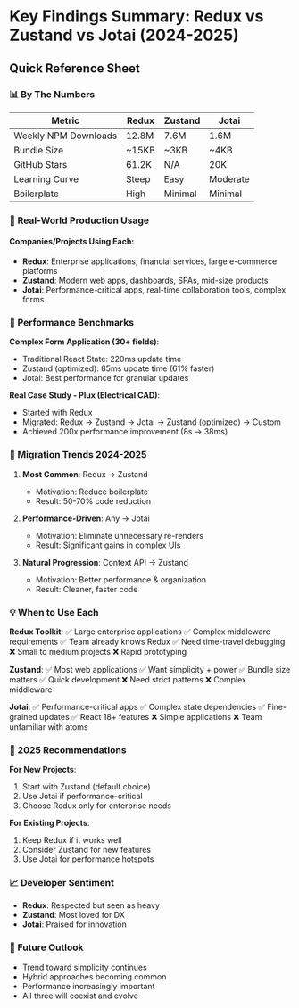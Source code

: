 # Key Findings Summary: Redux vs Zustand vs Jotai (2024-2025)

## Quick Reference Sheet

### 📊 By The Numbers

| Metric | Redux | Zustand | Jotai |
|--------|-------|---------|-------|
| Weekly NPM Downloads | 12.8M | 7.6M | 1.6M |
| Bundle Size | ~15KB | ~3KB | ~4KB |
| GitHub Stars | 61.2K | N/A | 20K |
| Learning Curve | Steep | Easy | Moderate |
| Boilerplate | High | Minimal | Minimal |

### 🏢 Real-World Production Usage

#### Companies/Projects Using Each:
- **Redux**: Enterprise applications, financial services, large e-commerce platforms
- **Zustand**: Modern web apps, dashboards, SPAs, mid-size products
- **Jotai**: Performance-critical apps, real-time collaboration tools, complex forms

### 🚀 Performance Benchmarks

**Complex Form Application (30+ fields)**:
- Traditional React State: 220ms update time
- Zustand (optimized): 85ms update time (61% faster)
- Jotai: Best performance for granular updates

**Real Case Study - Plux (Electrical CAD)**:
- Started with Redux
- Migrated: Redux → Zustand → Jotai → Zustand (optimized) → Custom
- Achieved 200x performance improvement (8s → 38ms)

### 🔄 Migration Trends 2024-2025

1. **Most Common**: Redux → Zustand
   - Motivation: Reduce boilerplate
   - Result: 50-70% code reduction

2. **Performance-Driven**: Any → Jotai
   - Motivation: Eliminate unnecessary re-renders
   - Result: Significant gains in complex UIs

3. **Natural Progression**: Context API → Zustand
   - Motivation: Better performance & organization
   - Result: Cleaner, faster code

### 💡 When to Use Each

**Redux Toolkit**:
✅ Large enterprise applications
✅ Complex middleware requirements
✅ Team already knows Redux
✅ Need time-travel debugging
❌ Small to medium projects
❌ Rapid prototyping

**Zustand**:
✅ Most web applications
✅ Want simplicity + power
✅ Bundle size matters
✅ Quick development
❌ Need strict patterns
❌ Complex middleware

**Jotai**:
✅ Performance-critical apps
✅ Complex state dependencies
✅ Fine-grained updates
✅ React 18+ features
❌ Simple applications
❌ Team unfamiliar with atoms

### 🎯 2025 Recommendations

**For New Projects**:
1. Start with Zustand (default choice)
2. Use Jotai if performance-critical
3. Choose Redux only for enterprise needs

**For Existing Projects**:
1. Keep Redux if it works well
2. Consider Zustand for new features
3. Use Jotai for performance hotspots

### 📈 Developer Sentiment

- **Redux**: Respected but seen as heavy
- **Zustand**: Most loved for DX
- **Jotai**: Praised for innovation

### 🔮 Future Outlook

- Trend toward simplicity continues
- Hybrid approaches becoming common
- Performance increasingly important
- All three will coexist and evolve